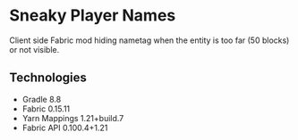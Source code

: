 # Sneaky Player Names

Client side Fabric mod hiding nametag when the entity is too far (50 blocks) or not visible.

## Technologies

- Gradle 8.8
- Fabric 0.15.11
- Yarn Mappings 1.21+build.7
- Fabric API 0.100.4+1.21
